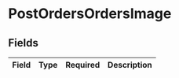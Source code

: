 # PostOrdersOrdersImage


## Fields

| Field       | Type        | Required    | Description |
| ----------- | ----------- | ----------- | ----------- |